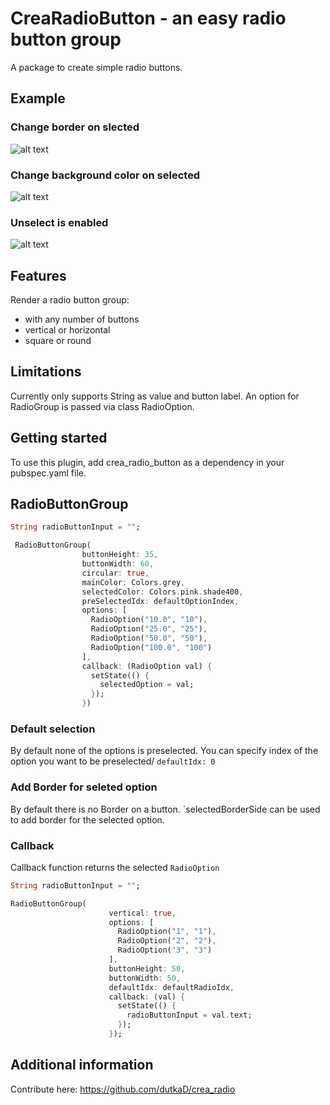 <!-- 
This README describes the package. If you publish this package to pub.dev,
this README's contents appear on the landing page for your package.

For information about how to write a good package README, see the guide for
[writing package pages](https://dart.dev/guides/libraries/writing-package-pages). 

For general information about developing packages, see the Dart guide for
[creating packages](https://dart.dev/guides/libraries/create-library-packages)
and the Flutter guide for
[developing packages and plugins](https://flutter.dev/developing-packages). 
-->

# CreaRadioButton - an easy radio button group
A package to create simple radio buttons.

## Example
### Change border on slected
![alt text](https://github.com/dutkaD/crea_radio/blob/main/assets/output.gif "Example options no border")
### Change background color on selected
![alt text](https://github.com/dutkaD/crea_radio/blob/main/assets/output2.gif "example options with border")
### Unselect is enabled
![alt text](https://github.com/dutkaD/crea_radio/blob/main/assets/unselect.gif "example options unselect")

## Features

Render a radio button group:
* with any number of buttons
* vertical or horizontal
* square or round

## Limitations
Currently only supports String as value and button label. An option for RadioGroup is passed via class RadioOption.

## Getting started
To use this plugin, add crea_radio_button as a dependency in your pubspec.yaml file.

## RadioButtonGroup

```dart 
String radioButtonInput = "";

 RadioButtonGroup(
                buttonHeight: 35,
                buttonWidth: 60,
                circular: true,
                mainColor: Colors.grey,
                selectedColor: Colors.pink.shade400,
                preSelectedIdx: defaultOptionIndex,
                options: [
                  RadioOption("10.0", "10"),
                  RadioOption("25.0", "25"),
                  RadioOption("50.0", "50"),
                  RadioOption("100.0", "100")
                ],
                callback: (RadioOption val) {
                  setState(() {
                    selectedOption = val;
                  });
                })


```

### Default selection
By default none of the options is preselected. You can specify index of the option you want to be preselected/
`defaultIdx: 0`

### Add Border for seleted option
By default there is no Border on a button. `selectedBorderSide can be used to add border for the selected option.

### Callback
Callback function returns the selected `RadioOption`


```dart 
String radioButtonInput = "";

RadioButtonGroup(
                      vertical: true,
                      options: [
                        RadioOption("1", "1"),
                        RadioOption("2", "2"),
                        RadioOption("3", "3")
                      ],
                      buttonHeight: 50,
                      buttonWidth: 50,
                      defaultIdx: defaultRadioIdx,
                      callback: (val) {
                        setState(() {
                          radioButtonInput = val.text;
                        });
                      });


```

## Additional information
Contribute here: https://github.com/dutkaD/crea_radio
